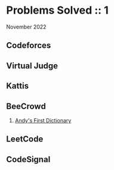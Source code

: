 # Problems Solved :: 1
November 2022

Codeforces
-----------------

Virtual Judge
-----------------

Kattis
-----------------

BeeCrowd
-----------------
1. [Andy's First Dictionary](https://www.beecrowd.com.br/judge/en/problems/view/1215)

LeetCode
-----------------

CodeSignal
-----------------
